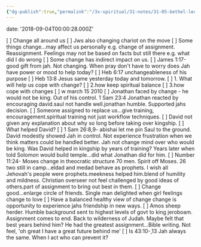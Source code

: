```yaml
---
{"dg-publish":true,"permalink":"/3x-spiritual/31-notes/31-05-bethel-lectures/some-things-never-change-warren-schufeld/","title":"Some things never change - Warren Schufeld"}
---
```


date: '2018-09-04T00:00:28.000Z'

[ ] Change all around us
[ ] Jws also changing chariot on the move
[ ] Some things change...may affect us personally e.g. change of assignment. Reassignment. Feelings may not be based on facts but still there e.g. what did I do wrong
[ ] Some change has indirect impact on us.
[ ] James 1:17-good gift from jah. Not changing. When pray don't have to worry does Jah have power or mood to help today?
[ ] Heb 6:17 unchangeableness of his purpose
[ ] Heb 13:8 Jesus same yesterday today and tomorrow.
[ ] 1\. What will help us cope with change?
[ ] 2.how keep spiritual balance
[ ] 3.how cope with changes
[ ] w march 15 2010
[ ] Jonathan faced by change - he would not be king. Out of his control. 1 Sam 23:4 Jonathan reacted by encouraging david.saul not handle well.jonathan humble. Supported jahs decision.
[ ] Someone assigned to replace us...give training, encouragement.spiritual training not just workflow techniques.
[ ] David not given any explanation about why so long before taking over kingship.
[ ] What helped David?
[ ] 1 Sam 26:8,9- abishai let me pin Saul to the ground. David modestly showed Jah in control. Not experience frustration when we think matters could be handled better. Jah not change mind over who would be king. Was David helped in kingship by years of training? Years later when told Solomon would build temple...did what Jonathan did for him.
[ ] Number 11:24- Moses change in theocratic structure 70 men. Spirit off Moses. 26 two still in camp...eldad and medad behave as prophets. I wish all Jehovah's people were prophets.meekness helped him.blend of humility and mildness. Christian overseer not feel challenged by good ideas of others.part of assignment to bring out best in them.
[ ] Change good...enlarge circle of friends. Single man delighted when girl feelings change to love
[ ] Have a balanced healthy view of change change is opportunity to experience jahs friendship in new ways.
[ ] Amos sheep herder. Humble background sent to highest levels of govt to king jeroboam. Assignment comes to end. Back to wilderness of Judah. Maybe felt that best years behind him? He had the greatest assignment...Bible writing. Not feel, 'oh great I have a great future behind me'
[ ] Is 43:10-,13 Jah always the same. When I act who can prevent it?